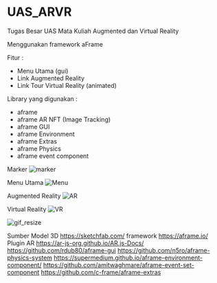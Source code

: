 # UAS_ARVR
Tugas Besar UAS Mata Kuliah Augmented dan Virtual Reality

Menggunakan framework aFrame

Fitur :
- Menu Utama (gui)
- Link Augmented Reality
- Link Tour Virtual Reality (animated)

Library yang digunakan :
- aframe
- aframe AR NFT (Image Tracking)
- aframe GUI
- aframe Environment
- aframe Extras
- aframe Physics
- aframe event component

Marker
![marker](https://github.com/ikhsanpratama/UAS_ARVR/assets/5057373/ab7d3b5a-24b8-4fd9-8115-cb4fdaefdd32)

Menu Utama
![Menu](https://github.com/ikhsanpratama/UAS_ARVR/assets/5057373/bd252a18-0032-4313-85bf-442a221498fc)

Augmented Reality
![AR](https://github.com/ikhsanpratama/UAS_ARVR/assets/5057373/331da42e-c443-4d1c-978f-0ecbe9f2070d)

Virtual Reality
![VR](https://github.com/ikhsanpratama/UAS_ARVR/assets/5057373/834f8ce0-fca9-4942-92bd-fad753372b7a)

![gif_resize](https://github.com/ikhsanpratama/UAS_ARVR/assets/5057373/08acf22a-02f8-4c30-9f75-174058b9da93)

Sumber Model 3D
https://sketchfab.com/
framework
https://aframe.io/
Plugin AR
https://ar-js-org.github.io/AR.js-Docs/
https://github.com/rdub80/aframe-gui
https://github.com/n5ro/aframe-physics-system
https://supermedium.github.io/aframe-environment-component/
https://github.com/amitwaghmare/aframe-event-set-component
https://github.com/c-frame/aframe-extras
